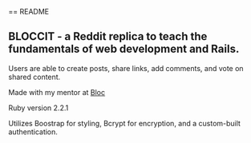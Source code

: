 == README

## BLOCCIT - a Reddit replica to teach the fundamentals of web development and Rails.

Users are able to create posts, share links, add comments, and vote on shared content.

Made with my mentor at [Bloc](http://bloc.io)


Ruby version 2.2.1

Utilizes Boostrap for styling, Bcrypt for encryption, and a custom-built authentication. 

